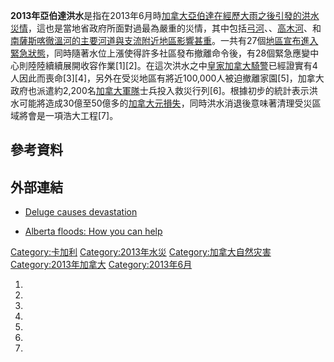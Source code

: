 **2013年亞伯達洪水**是指在2013年6月時[加拿大](../Page/加拿大.md "wikilink")[亞伯達在經歷大雨之後引發的洪水災情](https://zh.wikipedia.org/wiki/亞伯達 "wikilink")，這也是當地省政府所面對過最為嚴重的災情，其中包括[弓河](../Page/弓河.md "wikilink")、、[高木河](https://zh.wikipedia.org/wiki/高木河 "wikilink")、和[南薩斯喀徹溫河的主要河道與支流附近地區影響甚重](https://zh.wikipedia.org/wiki/南薩斯喀徹溫河 "wikilink")。一共有27個[地區宣布進入](https://zh.wikipedia.org/wiki/地區 "wikilink")[緊急狀態](https://zh.wikipedia.org/wiki/緊急狀態 "wikilink")，同時隨著水位上漲使得許多社區發布撤離命令後，有28個緊急應變中心則陸陸續續展開收容作業\[1\]\[2\]。在這次洪水之中[皇家加拿大騎警](../Page/皇家加拿大騎警.md "wikilink")已經證實有4人因此而喪命\[3\]\[4\]，另外在受災地區有將近100,000人被迫撤離家園\[5\]，加拿大政府也派遣約2,200名[加拿大軍隊](../Page/加拿大軍隊.md "wikilink")士兵投入救災行列\[6\]。根據初步的統計表示洪水可能將造成30億至50億多的[加拿大元損失](https://zh.wikipedia.org/wiki/加拿大元 "wikilink")，同時洪水消退後意味著清理受災區域將會是一項浩大工程\[7\]。

## 參考資料

## 外部連結

  - [Deluge causes
    devastation](http://www.bbc.co.uk/weather/feeds/23004140)

  - [Alberta floods: How you can
    help](http://ca.news.yahoo.com/blogs/dailybrew/alberta-floods-help-142636475.html)

[Category:卡加利](https://zh.wikipedia.org/wiki/Category:卡加利 "wikilink")
[Category:2013年水災](https://zh.wikipedia.org/wiki/Category:2013年水災 "wikilink")
[Category:加拿大自然灾害](https://zh.wikipedia.org/wiki/Category:加拿大自然灾害 "wikilink")
[Category:2013年加拿大](https://zh.wikipedia.org/wiki/Category:2013年加拿大 "wikilink")
[Category:2013年6月](https://zh.wikipedia.org/wiki/Category:2013年6月 "wikilink")

1.

2.

3.
4.

5.
6.

7.
